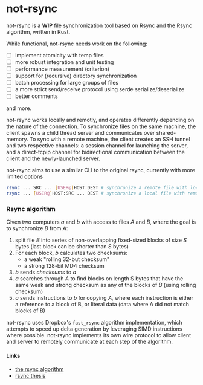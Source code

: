 # not-rsync

not-rsync is a **WIP** file synchronization tool based on Rsync and the Rsync algorithm, written in Rust. 

While functional, not-rsync needs work on the following:

- [ ] implement atomicity with temp files
- [ ] more robust integration and unit testing
- [ ] performance measurement (criterion)
- [ ] support for (recursive) directory synchronization
- [ ] batch processing for large groups of files
- [ ] a more strict send/receive protocol using serde serialize/deserialize
- [ ] better comments

and more.

not-rsync works locally and remotly, and operates differently depending on the nature of the connection. To synchronize files on the same machine, the client spawns a child thread server and communicates over shared-memory. To sync with a remote machine, the client creates an SSH tunnel and two respective channels: a session channel for launching the server, and a direct-tcpip channel for bidirectional communication between the client and the newly-launched server.

not-rsync aims to use a similar CLI to the original rsync, currently with more limited options

```bash
rsync ... SRC ... [USER@]HOST:DEST # synchronize a remote file with local
rsync ... [USER@]HOST:SRC ... DEST # synchronize a local file with remote
```

### Rsync algorithm

Given two computers _a_ and _b_ with access to files _A_ and _B_, where the goal is to synchronize _B_ from _A_:
  1. split file _B_ into series of non-overlapping fixed-sized blocks of size _S_ bytes (last block can be shorter than _S_ bytes)
  2. For each block, _b_ calculates two checksums:
      - a weak "rolling 32-but checksum"
      - a strong 128-bit MD4 checksum
  3. _b_ sends _checksums_ to _a_
  4. _a_ searches through _A_ to find blocks on length S bytes that have the same weak and strong checksum as any of the blocks of _B_ (using rolling checksum)
  5. _a_ sends instructions to _b_ for copying _A_, where each instruction is either a reference to a block of B, or literal data (data where A did not match blocks of B)

not-rsync uses Dropbox's `fast_rsync` algorithm implementation, which attempts to speed up delta generation by leveraging SIMD instructions where possible. not-rsync implements its own wire protocol to allow client and server to remotely communicate at each step of the algorithm.

#### Links
- [the rsync algorithm](https://www.andrew.cmu.edu/course/15-749/READINGS/required/cas/tridgell96.pdf)
- [rsync thesis](https://www.samba.org/~tridge/phd_thesis.pdf)

